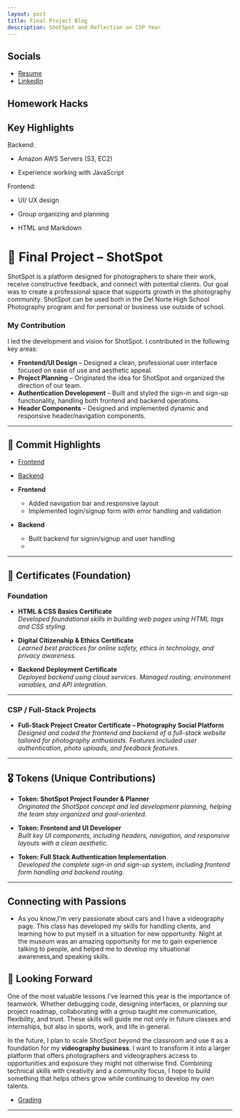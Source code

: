```yaml
---
layout: post
title: Final Project Blog
description: ShotSpot and Reflection on CSP Year
---
```


## Socials
- [Resume](https://docs.google.com/document/d/15gd2jFEggFW_Nx-ctCukXkm0_yTFYGre/edit?usp=sharing&ouid=105040582367307928692&rtpof=true&sd=true) 
- [LinkedIn](https://www.linkedin.com/in/wyatt-zimmer-b9202a366/) 

## Homework Hacks

## Key Highlights 

Backend:

- Amazon AWS Servers (S3, EC2)

- Experience working with JavaScript

Frontend:

- UI/ UX design

- Group organizing and planning

- HTML and Markdown 

# 🧠 Final Project – ShotSpot

ShotSpot is a platform designed for photographers to share their work, receive constructive feedback, and connect with potential clients. Our goal was to create a professional space that supports growth in the photography community. ShotSpot can be used both in the Del Norte High School Photography program and for personal or business use outside of school.

### My Contribution

I led the development and vision for ShotSpot. I contributed in the following key areas:
- **Frontend/UI Design** – Designed a clean, professional user interface focused on ease of use and aesthetic appeal.
- **Project Planning** – Originated the idea for ShotSpot and organized the direction of our team.
- **Authentication Development** – Built and styled the sign-in and sign-up functionality, handling both frontend and backend operations.
- **Header Components** – Designed and implemented dynamic and responsive header/navigation components.

---

## 🧰 Commit Highlights

- [Frontend](https://github.com/Tvick22/ShotSpot/commit/d83f858d30fb63b5ce5eb5ced8389e0437207965) 
- [Backend](https://github.com/Tvick22/ShotSpot-Backend/commit/4846eec50886b91d0c0d62f93f0dc8c683dd0a8d)

- **Frontend**
  - Added navigation bar and responsive layout
  - Implemented login/signup form with error handling and validation

- **Backend**
  - Built backend for signin/signup and user handling
  - 

---

## 🏅 Certificates (Foundation)

### **Foundation**

- **HTML & CSS Basics Certificate**  
  _Developed foundational skills in building web pages using HTML tags and CSS styling._

- **Digital Citizenship & Ethics Certificate**  
  _Learned best practices for online safety, ethics in technology, and privacy awareness._

- **Backend Deployment Certificate**  
  _Deployed backend using cloud services. Managed routing, environment variables, and API integration._

---

### **CSP / Full-Stack Projects**

- **Full-Stack Project Creator Certificate – Photography Social Platform**  
  _Designed and coded the frontend and backend of a full-stack website tailored for photography enthusiasts. Features included user authentication, photo uploads, and feedback features._

---

## 🎖️ Tokens (Unique Contributions)

- **Token: ShotSpot Project Founder & Planner**  
  _Originated the ShotSpot concept and led development planning, helping the team stay organized and goal-oriented._

- **Token: Frontend and UI Developer**  
  _Built key UI components, including headers, navigation, and responsive layouts with a clean aesthetic._

- **Token: Full Stack Authentication Implementation**  
  _Developed the complete sign-in and sign-up system, including frontend form handling and backend routing._

---

## Connecting with Passions

- As you know,I'm very passionate about cars and I have a videography page. This class has developed my skills for handling clients, and learning how to put myself in a situation for new opportunity. Night at the museum was an amazing opportunity for me to gain experience talking to people, and helped me to develop my situational awareness,and speaking skills.

## 🚀 Looking Forward

One of the most valuable lessons I've learned this year is the importance of teamwork. Whether debugging code, designing interfaces, or planning our project roadmap, collaborating with a group taught me communication, flexibility, and trust. These skills will guide me not only in future classes and internships, but also in sports, work, and life in general.

In the future, I plan to scale ShotSpot beyond the classroom and use it as a foundation for my **videography business**. I want to transform it into a larger platform that offers photographers and videographers access to opportunities and exposure they might not otherwise find. Combining technical skills with creativity and a community focus, I hope to build something that helps others grow while continuing to develop my own talents.

- [Grading](https://pages.opencodingsociety.com/dashboard)

---